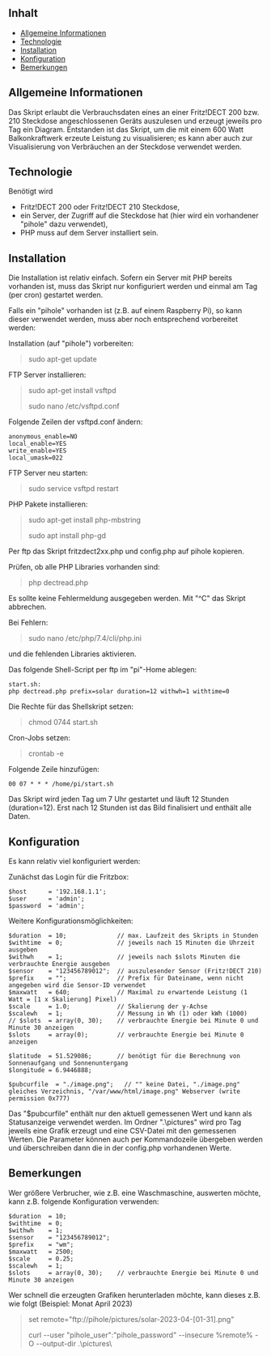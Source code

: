 ## Inhalt
* [Allgemeine Informationen](#Allgemeine_Informationen)
* [Technologie](#technologie)
* [Installation](#Installation)
* [Konfiguration](#Konfiguration)
* [Bemerkungen](#Bemerkungen)

## Allgemeine Informationen
Das Skript erlaubt die Verbrauchsdaten eines an einer Fritz!DECT 200 bzw. 210 Steckdose angeschlossenen Geräts auszulesen und erzeugt jeweils pro Tag ein Diagram.
Entstanden ist das Skript, um die mit einem 600 Watt Balkonkraftwerk erzeute Leistung zu visualisieren; es kann aber auch zur Visualisierung von Verbräuchen an der Steckdose 
verwendet werden.
	
## Technologie

Benötigt wird
* Fritz!DECT 200 oder Fritz!DECT 210 Steckdose,
* ein Server, der Zugriff auf die Steckdose hat (hier wird ein vorhandener "pihole" dazu verwendet),
* PHP muss auf dem Server installiert sein.

## Installation

Die Installation ist relativ einfach. Sofern ein Server mit PHP bereits vorhanden ist, muss das Skript nur konfiguriert werden und einmal am Tag (per cron) gestartet werden.

Falls ein "pihole" vorhanden ist (z.B. auf einem Raspberry Pi), so kann dieser verwendet werden, muss aber noch entsprechend vorbereitet werden:

Installation (auf "pihole") vorbereiten:
> sudo apt-get update

FTP Server installieren:
> sudo apt-get install vsftpd
> 
> sudo nano /etc/vsftpd.conf

Folgende Zeilen der vsftpd.conf ändern:
```
anonymous_enable=NO
local_enable=YES
write_enable=YES
local_umask=022
```

FTP Server neu starten:
> sudo service vsftpd restart

PHP Pakete installieren:
> sudo apt-get install php-mbstring
> 
> sudo apt install php-gd

Per ftp das Skript fritzdect2xx.php und config.php auf pihole kopieren.

Prüfen, ob alle PHP Libraries vorhanden sind:

> php dectread.php

Es sollte keine Fehlermeldung ausgegeben werden. Mit "^C" das Skript abbrechen.

Bei Fehlern:
> sudo nano /etc/php/7.4/cli/php.ini

und die fehlenden Libraries aktivieren.


Das folgende Shell-Script per ftp im "pi"-Home ablegen:

```
start.sh:
php dectread.php prefix=solar duration=12 withwh=1 withtime=0
```

Die Rechte für das Shellskript setzen:
> chmod 0744 start.sh 

Cron-Jobs setzen:
> crontab -e

Folgende Zeile hinzufügen:
```
00 07 * * * /home/pi/start.sh
```

Das Skript wird jeden Tag um 7 Uhr gestartet und läuft 12 Stunden (duration=12). Erst nach 12 Stunden ist das Bild finalisiert und enthält alle Daten.

## Konfiguration

Es kann relativ viel konfiguriert werden:

Zunächst das Login für die Fritzbox:

```
$host	   = '192.168.1.1';
$user	   = 'admin';
$password  = 'admin';
```

Weitere Konfigurationsmöglichkeiten:

```
$duration  = 10;              // max. Laufzeit des Skripts in Stunden
$withtime  = 0;               // jeweils nach 15 Minuten die Uhrzeit ausgeben
$withwh    = 1;               // jeweils nach $slots Minuten die verbrauchte Energie ausgeben
$sensor    = "123456789012";  // auszulesender Sensor (Fritz!DECT 210)
$prefix    = "";              // Prefix für Dateiname, wenn nicht angegeben wird die Sensor-ID verwendet
$maxwatt   = 640;             // Maximal zu erwartende Leistung (1 Watt = [1 x Skalierung] Pixel)
$scale     = 1.0;             // Skalierung der y-Achse
$scalewh   = 1;               // Messung in Wh (1) oder kWh (1000)
// $slots  = array(0, 30);    // verbrauchte Energie bei Minute 0 und Minute 30 anzeigen
$slots     = array(0);        // verbrauchte Energie bei Minute 0 anzeigen

$latitude  = 51.529086;       // benötigt für die Berechnung von Sonnenaufgang und Sonnenuntergang
$longitude = 6.9446888;

$pubcurfile  = "./image.png";	// "" keine Datei, "./image.png" gleiches Verzeichnis, "/var/www/html/image.png" Webserver (write permission 0x777)
```

Das "$pubcurfile" enthält nur den aktuell gemessenen Wert und kann als Statusanzeige verwendet werden.
Im Ordner ".\pictures" wird pro Tag jeweils eine Grafik erzeugt und eine CSV-Datei mit den gemessenen Werten.
Die Parameter können auch per Kommandozeile übergeben werden und überschreiben dann die in der config.php vorhandenen Werte.

## Bemerkungen

Wer größere Verbrucher, wie z.B. eine Waschmaschine, auswerten möchte, kann z.B. folgende Konfiguration verwenden:

```
$duration  = 10;
$withtime  = 0;
$withwh    = 1;
$sensor    = "123456789012";
$prefix    = "wm";
$maxwatt   = 2500;
$scale     = 0.25;
$scalewh   = 1;
$slots     = array(0, 30);    // verbrauchte Energie bei Minute 0 und Minute 30 anzeigen
```

Wer schnell die erzeugten Grafiken herunterladen möchte, kann dieses z.B. wie folgt (Beispiel: Monat April 2023)

> set remote="ftp://pihole/pictures/solar-2023-04-[01-31].png"
> 
> curl --user "pihole_user":"pihole_password" --insecure %remote% -O --output-dir .\pictures\
